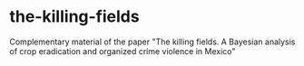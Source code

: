 # the-killing-fields
Complementary material of the paper "The killing fields. A Bayesian analysis of crop eradication and organized crime violence in Mexico"
